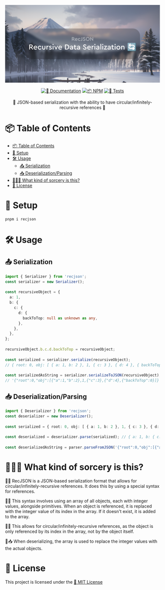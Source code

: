 <div align="center">

![RecJSON 🔄🔢](https://github.com/Exponential-Workload/recjson/blob/master/social.png?raw=true)

  [![📝 Documentation](https://img.shields.io/badge/📝-Documentation-blue)](https://gh.expo.moe/recjson)
  [![📦 NPM](https://img.shields.io/npm/v/recjson?label=📦%20NPM)](https://npmjs.com/package/recjson)
  [![🧪 Tests](https://img.shields.io/github/actions/workflow/status/Exponential-Workload/recjson/test.yml?branch=main&label=🧪%20Tests)](https://github.com/Exponential-Workload/recjson/actions/workflows/test.yml)

🔄 JSON-based serialization with the ability to have circular/infinitely-recursive references 🔗

</div>

# 📦 Table of Contents
- [📦 Table of Contents](#-table-of-contents)
- [🚀 Setup](#-setup)
- [🛠️ Usage](#️-usage)
  - [📤 Serialization](#-serialization)
  - [📥 Deserialization/Parsing](#-deserializationparsing)
- [🧙‍♂️🔮 What kind of sorcery is this?](#️-what-kind-of-sorcery-is-this)
- [📜 License](#-license)

# 🚀 Setup

```sh
pnpm i recjson
```

# 🛠️ Usage

## 📤 Serialization

```ts
import { Serializer } from 'recjson';
const serializer = new Serializer();

const recursiveObject = {
  a: 1,
  b: {
    c: {
      d: {
        backToTop: null as unknown as any,
      },
    },
  },
};

recursiveObject.b.c.d.backToTop = recursiveObject;

const serialized = serializer.serialize(recursiveObject);
// { root: 0, obj: [ { a: 1, b: 2 }, 1, { c: 3 }, { d: 4 }, { backToTop: 0 } ] } - As a JS Object

const serializedAsString = serializer.serializeToJSON(recursiveObject);
// '{"root":0,"obj":[{"a":1,"b":2},1,{"c":3},{"d":4},{"backToTop":0}]}'
```

## 📥 Deserialization/Parsing

```ts
import { Deserializer } from 'recjson';
const deserializer = new Deserializer();

const serialized = { root: 0, obj: [ { a: 1, b: 2 }, 1, { c: 3 }, { d: 4 }, { backToTop: 0 } ] }; // As a JS Object

const deserialized = deserializer.parse(serialized); // { a: 1, b: { c: { d: [Circular] } } }

const deserializedAsString = parser.parseFromJSON('{"root":0,"obj":[{"a":1,"b":2},1,{"c":3},{"d":4},{"backToTop":0}]}'); // { a: 1, b: { c: { d: [Circular] } } }
```

# 🧙‍♂️🔮 What kind of sorcery is this?

🔄📝 RecJSON is a JSON-based serialization format that allows for circular/infinitely-recursive references. It does this by using a special syntax for references.

🔢🔄 This syntax involves using an array of all objects, each with integer values, alongside primitives. When an object is referenced, it is replaced with the integer value of its index in the array. If it doesn't exist, it is added to the array.

🔄🔄 This allows for circular/infinitely-recursive references, as the object is only referenced by its index in the array, not by the object itself.

🔄📥 When deserializing, the array is used to replace the integer values with the actual objects.

# 📜 License

This project is licensed under the [📄 MIT License](./LICENSE)
